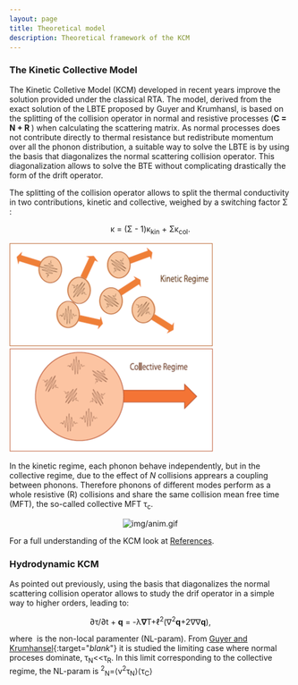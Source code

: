 ```yaml
---
layout: page
title: Theoretical model 
description: Theoretical framework of the KCM 
---
```


### The Kinetic Collective Model

The Kinetic Colletive Model (KCM) developed in recent years improve the solution provided under the classical RTA.
The model, derived from the exact solution of the LBTE proposed by Guyer and Krumhansl,
is based on the splitting of the collision operator in normal and resistive processes (<b>C = N + R </b>) when calculating the scattering matrix.
As normal processes does not contribute directly to thermal resistance but redistribute momentum over all the phonon distribution,
a suitable way to solve the LBTE is by using the basis that diagonalizes the normal scattering collision operator.
This diagonalization allows to solve the BTE without complicating drastically the form of the drift operator.

The splitting of the collision operator allows to split the thermal conductivity in two contributions, kinetic and collective, 
weighed by a switching factor &Sigma; :

<center>&kappa; = (&Sigma; - 1)&kappa;<sub>kin</sub> + &Sigma;&kappa;<sub>col</sub>.</center>

![figkin](img/kinetic_regime.png) ![figcol](img/collective.png)

In the kinetic regime, each phonon behave independently, but in the collective regime, due to the effect
of <i>N</i> collisions apprears a coupling between phonons. Therefore phonons of different modes perform as a whole
resistive (R) collisions and share the same collision mean free time (MFT), the so-called collective MFT &tau;<sub>c</sub>.
 <br>
 <center><img class="ipsImage" src="https://physta.github.io/img/anim.gif" alt="img/anim.gif" width="400px" height="auto"></center>

For a full understanding of the KCM look at [References](https://physta.github.io/articles/).

### Hydrodynamic KCM 

As pointed out previously, using the basis that diagonalizes the normal scattering collision operator 
allows to study the drif operator in a simple way to higher orders, leading to:

<center> &part;&tau;/&part;t + <b>q</b>
 = -&lambda;<b>&nabla;</b>T+&ell;<sup>2</sup>(&nabla;<sup>2</sup><b>q</b>+2&nabla;&nabla;<b>q</b>), </center>

where <math>&ell;</math> is the non-local paramenter (NL-param). From [Guyer and Krumhansel](https://journals.aps.org/pr/abstract/10.1103/PhysRev.148.766){:target="_blank_"} it is studied
the limiting case where normal proceses dominate,  &tau;<sub>N</sub><<&tau;<sub>R</sub>. In this limit corresponding
to the collective regime, the NL-param is <math>&ell;<sup>2</sup><sub>N</sub>=&langle;v<sup>2</sup>&tau;<sub>N</sub>&rangle;&langle;&tau;<sub>C</sub>&rangle;</math>



